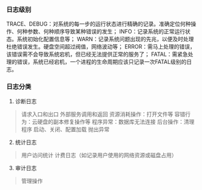 ### 日志级别 ###
TRACE、DEBUG：对系统的每一步的运行状态进行精确的记录。准确定位何种操作、何种参数、何种顺序导致某种错误的发生；
INFO：记录系统的正常运行状态。系统初始化配置信息等；
WARN：记录系统问题出现的先兆，以便及时处理杜绝错误发生。硬盘空间超过阀值，网络波动等；
ERROR：需马上处理的错误，该错误需不会导致系统宕机，但已经无法提供正常的服务了；
FATAL：需紧急处理的错误，系统已经宕机，一个进程的生命周期应该只记录一次FATAL级别的日志。

### 日志分类 ###
1. 诊断日志
>请求入口和出口
>外部服务调用和返回
>资源消耗操作：打开文件等
>容错行为：云硬盘的副本修复操作等
>程序异常：数据库无法连接
>后台操作：清理程序
>启动、关闭、配置加载
>抛出异常
2. 统计日志
>用户访问统计
>计费日志（如记录用户使用的网络资源或磁盘占用）
3. 审计日志
>管理操作

